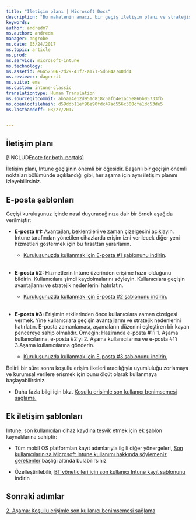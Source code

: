 ```yaml
---
title: "İletişim planı | Microsoft Docs"
description: "Bu makalenin amacı, bir geçiş iletişim planı ve stratejisi sağlamaktır."
keywords: 
author: andredm7
ms.author: andredm
manager: angrobe
ms.date: 03/24/2017
ms.topic: article
ms.prod: 
ms.service: microsoft-intune
ms.technology: 
ms.assetid: e6a52506-2d29-41f7-a171-5d684a740dd4
ms.reviewer: dagerrit
ms.suite: ems
ms.custom: intune-classic
translationtype: Human Translation
ms.sourcegitcommit: ab5aa4e12d951d818c5afb4e1ac5e866b05733fb
ms.openlocfilehash: d59ddb11ef96e90fdc47ad556c300cfa1dd53de5
ms.lasthandoff: 03/27/2017


---
```


## <a name="communication-plan"></a>İletişim planı

[!INCLUDE[note for both-portals](../includes/note-for-both-portals.md)]

İletişim planı, Intune geçişinin önemli bir öğesidir. Başarılı bir geçişin önemli noktaları bölümünde açıklandığı gibi, her aşama için aynı iletişim planını izleyebilirsiniz.

## <a name="e-mail-templates"></a>E-posta şablonları

Geçişi kuruluşunuz içinde nasıl duyuracağınıza dair bir örnek aşağıda verilmiştir:

-   **E-posta \#1:** Avantajları, beklentileri ve zaman çizelgesini açıklayın. Intune tarafından yönetilen cihazlarda erişim izni verilecek diğer yeni hizmetleri göstermek için bu fırsattan yararlanın.

    -   [Kuruluşunuzda kullanmak için E-posta \#1 şablonunu indirin](https://gallery.technet.microsoft.com/Intune-migration-guide-end-e3209b35).
<br></br>

-   **E-posta \#2:** Hizmetlerin Intune üzerinden erişime hazır olduğunu bildirin. Kullanıcılara şimdi kaydolmalarını söyleyin. Kullanıcılara geçişin avantajlarını ve stratejik nedenlerini hatırlatın.

    -   [Kuruluşunuzda kullanmak için E-posta \#2 şablonunu indirin.](https://gallery.technet.microsoft.com/Intune-migration-guide-end-a9d25eb5)
<br></br>

-   **E-posta \#3:** Erişimin etkilerinden önce kullanıcılara zaman çizelgesi vermek. Yine kullanıcılara geçişin avantajlarını ve stratejik nedenlerini hatırlatın. E-posta zamanlaması, aşamaların düzenini eşleştiren bir kayan pencereye sahip olmalıdır. Örneğin: Haziranda e-posta \#1’i 1. Aşama kullanıcılarına, e-posta \#2’yi 2. Aşama kullanıcılarına ve e-posta \#1’i 3.Aşama kullanıcılarına gönderin.

    -   [Kuruluşunuzda kullanmak için E-posta \#3 şablonunu indirin.](https://gallery.technet.microsoft.com/Intune-migration-guide-end-831521b5)

Belirli bir süre sonra koşullu erişim ilkeleri aracılığıyla uyumluluğu zorlamaya ve kurumsal verilere erişmek için bunu ölçüt olarak kullanmaya başlayabilirsiniz.

-   Daha fazla bilgi için bkz. [Koşullu erişimle son kullanıcı benimsemesi sağlama.](https://docs.microsoft.com/intune/plan-design/migration-phase2-drive-end-user-adoption-with-conditional-access)

## <a name="additional-communication-templates"></a>Ek iletişim şablonları

Intune, son kullanıcıları cihaz kaydına teşvik etmek için ek şablon kaynaklarına sahiptir:

-   Tüm mobil OS platformları kayıt adımlarıyla ilgili diğer yönergeleri, [Son kullanıcılarınıza Microsoft Intune kullanımı hakkında söylemeniz gerekenler](https://docs.microsoft.com/en-us/intune/deploy-use/what-to-tell-your-end-users-about-using-microsoft-intune) başlığı altında bulabilirsiniz

-   Özelleştirilebilir, [BT yöneticileri için son kullanıcı Intune kayıt şablonunu](https://gallery.technet.microsoft.com/End-user-Intune-enrollment-55dfd64a) indirin

## <a name="next-steps"></a>Sonraki adımlar

[2. Aşama: Koşullu erişimle son kullanıcı benimsemesi sağlama](https://docs.microsoft.com/intune/plan-design/migration-phase2-drive-end-user-adoption-with-conditional-access)

